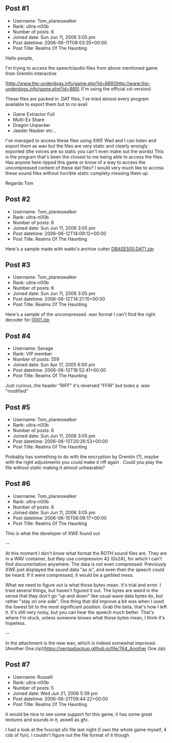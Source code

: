 ## Post #1
- Username: Tom_planeswalker
- Rank: ultra-n00b
- Number of posts: 6
- Joined date: Sun Jun 11, 2006 3:05 pm
- Post datetime: 2006-06-11T08:03:35+00:00
- Post Title: Realms Of The Haunting

Hello people,

I'm trying to access the speech/audio files from above mentioned game from Gremlin Interactive

[http://www.the-underdogs.info/game.php?id=889](http://www.the-underdogs.info/game.php?id=889)
(I'm using the official cd-version)

These files are packed in .DAT files, I've tried almost every program available to export them but to no avail

- Game Extractor Full
- Multi-Ex Share
- Dragon Unpacker
- Jaeder Nauber
etc...

I've managed to access these files using XWE Wad and I can listen and export them as wav but the files are very static and clearly wrongly exported (the voices are so static you can't even make out the words)
This is the program that's been the closest to me being able to access the files. Has anyone here ripped this game or know of a way to access the uncompressed content of these dat files? I would very much like to access these sound files without horrible static complety messing them up.

Regards
Tom
## Post #2
- Username: Tom_planeswalker
- Rank: ultra-n00b
- Number of posts: 6
- Joined date: Sun Jun 11, 2006 3:05 pm
- Post datetime: 2006-06-12T14:09:12+00:00
- Post Title: Realms Of The Haunting

Here's a sample made with watto's archive cutter
[DBASE500.DAT1.zip](https://xentaxbackup.github.io/file/761_DBASE500.DAT1.zip)
## Post #3
- Username: Tom_planeswalker
- Rank: ultra-n00b
- Number of posts: 6
- Joined date: Sun Jun 11, 2006 3:05 pm
- Post datetime: 2006-06-12T14:21:15+00:00
- Post Title: Realms Of The Haunting

Here's a sample of the uncompressed .wav format I can't find the right decoder for
[0001.zip](https://xentaxbackup.github.io/file/762_0001.zip)
## Post #4
- Username: Savage
- Rank: VIP member
- Number of posts: 559
- Joined date: Sun Apr 17, 2005 6:00 pm
- Post datetime: 2006-06-13T16:52:41+00:00
- Post Title: Realms Of The Haunting

Just curious..the header "RIFF" it's reversed "FFIR"   but looks a .wav "modified"
## Post #5
- Username: Tom_planeswalker
- Rank: ultra-n00b
- Number of posts: 6
- Joined date: Sun Jun 11, 2006 3:05 pm
- Post datetime: 2006-06-13T20:26:53+00:00
- Post Title: Realms Of The Haunting

Probably has something to do with the encryption by Gremlin (?), maybe with the right adjustments you could make it riff again .  Could you play the file without static making it almost unhearable?
## Post #6
- Username: Tom_planeswalker
- Rank: ultra-n00b
- Number of posts: 6
- Joined date: Sun Jun 11, 2006 3:05 pm
- Post datetime: 2006-06-15T06:06:17+00:00
- Post Title: Realms Of The Haunting

This is what the developer of XWE found out

--

At this moment I don't know what format the ROTH sound files are. They are in a WAV container, but they use compression 42 (0x2A), for which I can't find documentation anywhere. The data is not even compressed. Previously XWE just displayed the sound data "as is", and even then the speech could be heard. If it were compressed, it would be a garbled mess.

What we need to figure out is what those bytes mean. It's trial and error. I tried several things, but haven't figured it out. The bytes are weird in the sense that they don't go "up and down" like usual wave data bytes do, but rather "stay on one side". One thing that did improve a bit was when I used the lowest bit to the most significant position. Grab the beta, that's how I left it. It's still very noisy, but you can hear the speech much better. That's where I'm stuck, unless someone knows what those bytes mean, I think it's hopeless.

--

In the attachment is the new wav, which is indeed somewhat improved.
[Another One.zip](https://xentaxbackup.github.io/file/764_Another One.zip)
## Post #7
- Username: Russell
- Rank: ultra-n00b
- Number of posts: 5
- Joined date: Wed Jun 21, 2006 5:39 pm
- Post datetime: 2006-06-21T09:44:22+00:00
- Post Title: Realms Of The Haunting

It would be nice to see some support for this game, it has some great textures and sounds in it, aswell as gfx.

I had a look at the fxscript.sfx file last night (I own the whole game myself, 4 cds of fun), I couldn't figure out the file format of it though
